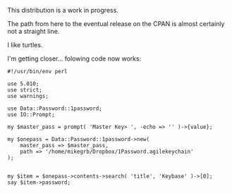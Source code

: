 This distribution is a work in progress.

The path from here to the eventual release on the CPAN is almost
certainly not a straight line.

I like turtles.

I'm getting closer... folowing code now works:

```
#!/usr/bin/env perl

use 5.010;
use strict;
use warnings;

use Data::Password::1password;
use IO::Prompt;

my $master_pass = prompt( 'Master Key> ', -echo => '' )->{value};

my $onepass = Data::Password::1password->new(
    master_pass => $master_pass,
    path => '/home/mikegrb/Dropbox/1Password.agilekeychain'
);


my $item = $onepass->contents->search( 'title', 'Keybase' )->[0];
say $item->password;

```